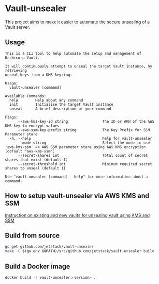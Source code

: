 # Vault-unsealer

This project aims to make it easier to automate the secure unsealing of a Vault
server.

## Usage

```
This is a CLI tool to help automate the setup and management of
Hashicorp Vault.

It will continuously attempt to unseal the target Vault instance, by retrieving
unseal keys from a KMS keyring.

Usage:
  vault-unsealer [command]

Available Commands:
  help        Help about any command
  init        Initialise the target Vault instance
  unseal      A brief description of your command

Flags:
      --aws-kms-key-id string                The ID or ARN of the AWS KMS key to encrypt values
      --aws-ssm-key-prefix string            The Key Prefix for SSM Parameter store
  -h, --help                                 help for vault-unsealer
      --mode string                          Select the mode to use 'aws-kms-ssm' => AWS SSM parameter store using AWS KMS encryption (default "aws-kms-ssm")
      --secret-shares int                    Total count of secret shares that exist (default 1)
      --secret-threshold int                 Minimum required secret shares to unseal (default 1)

Use "vault-unsealer [command] --help" for more information about a command.
```

## How to setup vault-unsealer via AWS KMS and SSM

[Instruction on existing and new vaults for unsealing vault using KMS and SSM](docs/aws-kms-ssm.md)

## Build from source

```bash
go get github.com/jetstack/vault-unsealer
make -C $(go env GOPATH)/src/github.com/jetstack/vault-unsealer build
```

## Build a Docker image

```bash
docker build -t vault-unsealer:<version> .
```
